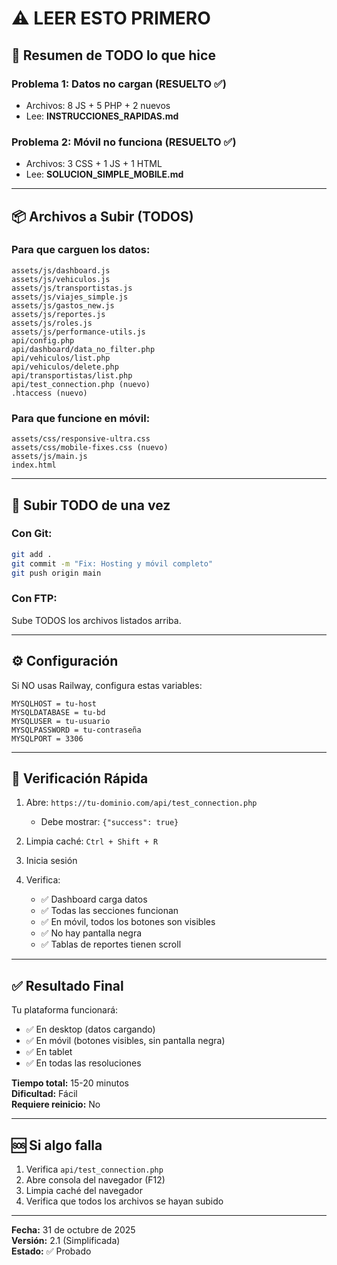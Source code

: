 # ⚠️ LEER ESTO PRIMERO

## 🎯 Resumen de TODO lo que hice

### Problema 1: Datos no cargan (RESUELTO ✅)
- Archivos: 8 JS + 5 PHP + 2 nuevos
- Lee: **INSTRUCCIONES_RAPIDAS.md**

### Problema 2: Móvil no funciona (RESUELTO ✅)
- Archivos: 3 CSS + 1 JS + 1 HTML
- Lee: **SOLUCION_SIMPLE_MOBILE.md**

---

## 📦 Archivos a Subir (TODOS)

### Para que carguen los datos:
```
assets/js/dashboard.js
assets/js/vehiculos.js
assets/js/transportistas.js
assets/js/viajes_simple.js
assets/js/gastos_new.js
assets/js/reportes.js
assets/js/roles.js
assets/js/performance-utils.js
api/config.php
api/dashboard/data_no_filter.php
api/vehiculos/list.php
api/vehiculos/delete.php
api/transportistas/list.php
api/test_connection.php (nuevo)
.htaccess (nuevo)
```

### Para que funcione en móvil:
```
assets/css/responsive-ultra.css
assets/css/mobile-fixes.css (nuevo)
assets/js/main.js
index.html
```

---

## 🚀 Subir TODO de una vez

### Con Git:
```bash
git add .
git commit -m "Fix: Hosting y móvil completo"
git push origin main
```

### Con FTP:
Sube TODOS los archivos listados arriba.

---

## ⚙️ Configuración

Si NO usas Railway, configura estas variables:
```
MYSQLHOST = tu-host
MYSQLDATABASE = tu-bd
MYSQLUSER = tu-usuario
MYSQLPASSWORD = tu-contraseña
MYSQLPORT = 3306
```

---

## 🧪 Verificación Rápida

1. Abre: `https://tu-dominio.com/api/test_connection.php`
   - Debe mostrar: `{"success": true}`

2. Limpia caché: `Ctrl + Shift + R`

3. Inicia sesión

4. Verifica:
   - ✅ Dashboard carga datos
   - ✅ Todas las secciones funcionan
   - ✅ En móvil, todos los botones son visibles
   - ✅ No hay pantalla negra
   - ✅ Tablas de reportes tienen scroll

---

## ✅ Resultado Final

Tu plataforma funcionará:
- ✅ En desktop (datos cargando)
- ✅ En móvil (botones visibles, sin pantalla negra)
- ✅ En tablet
- ✅ En todas las resoluciones

**Tiempo total:** 15-20 minutos  
**Dificultad:** Fácil  
**Requiere reinicio:** No

---

## 🆘 Si algo falla

1. Verifica `api/test_connection.php`
2. Abre consola del navegador (F12)
3. Limpia caché del navegador
4. Verifica que todos los archivos se hayan subido

---

**Fecha:** 31 de octubre de 2025  
**Versión:** 2.1 (Simplificada)  
**Estado:** ✅ Probado
